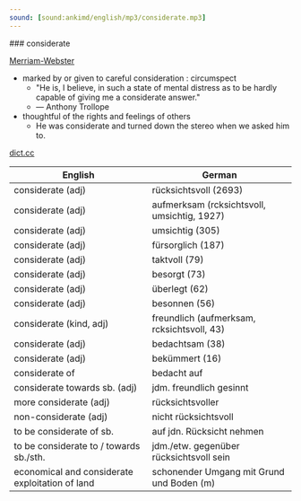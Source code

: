 ```yaml
---
sound: [sound:ankimd/english/mp3/considerate.mp3]
---
```


\### considerate

[Merriam-Webster](https://www.merriam-webster.com/dictionary/considerate)

- marked by or given to careful consideration : circumspect
    - "He is, I believe, in such a state of mental distress as to be hardly capable of giving me a considerate answer."
    - — Anthony Trollope
- thoughtful of the rights and feelings of others
    - He was considerate and turned down the stereo when we asked him to.

[dict.cc](https://www.dict.cc/considerate)

| English        | German       |
| -------------- | ------------ |
| considerate (adj) | rücksichtsvoll (2693) |
| considerate (adj) | aufmerksam (rcksichtsvoll, umsichtig, 1927) |
| considerate (adj) | umsichtig (305) |
| considerate (adj) | fürsorglich (187) |
| considerate (adj) | taktvoll (79) |
| considerate (adj) | besorgt (73) |
| considerate (adj) | überlegt (62) |
| considerate (adj) | besonnen (56) |
| considerate (kind, adj) | freundlich (aufmerksam, rcksichtsvoll, 43) |
| considerate (adj) | bedachtsam (38) |
| considerate (adj) | bekümmert (16) |
| considerate of | bedacht auf |
| considerate towards sb. (adj) | jdm. freundlich gesinnt |
| more considerate (adj) | rücksichtsvoller |
| non-considerate (adj) | nicht rücksichtsvoll |
| to be considerate of sb. | auf jdn. Rücksicht nehmen |
| to be considerate to / towards sb./sth. | jdm./etw. gegenüber rücksichtsvoll sein |
| economical and considerate exploitation of land | schonender Umgang mit Grund und Boden (m) |
